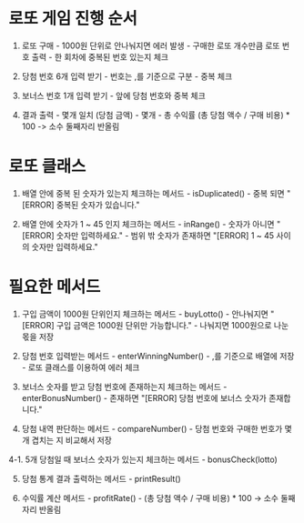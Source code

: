 # 로또 게임 진행 순서

  1. 로또 구매
    - 1000원 단위로 안나눠지면 에러 발생
    - 구매한 로또 개수만큼 로또 번호 출력
    - 한 회차에 중복된 번호 있는지 체크

  2. 당첨 번호 6개 입력 받기
    - 번호는 ,를 기준으로 구분
    - 중복 체크

  3. 보너스 번호 1개 입력 받기
    - 앞에 당첨 번호와 중복 체크

  4. 결과 출력
    - 몇개 일치 (당첨 금액) - 몇개
    - 총 수익률 (총 당첨 액수 / 구매 비용) * 100 -> 소수 둘째자리 반올림
  
# 로또 클래스

  1. 배열 안에 중복 된 숫자가 있는지 체크하는 메서드
    - isDuplicated()
    - 중복 되면 "[ERROR] 중복된 숫자가 있습니다."

  2. 배열 안에 숫자가 1 ~ 45 인지 체크하는 메서드
    - inRange()
    - 숫자가 아니면 "[ERROR] 숫자만 입력하세요."
    - 범위 밖 숫자가 존재하면 "[ERROR] 1 ~ 45 사이의 숫자만 입력하세요."


# 필요한 메서드

  1. 구입 금액이 1000원 단위인지 체크하는 메서드
    - buyLotto()
    - 안나눠지면 "[ERROR] 구입 금액은 1000원 단위만 가능합니다."
    - 나눠지면 1000원으로 나눈 몫을 저장

  2. 당첨 번호 입력받는 메서드
    - enterWinningNumber()
    - ,를 기준으로 배열에 저장
    - 로또 클래스를 이용하여 에러 체크

  3. 보너스 숫자를 받고 당첨 번호에 존재하는지 체크하는 메서드
    - enterBonusNumber()
    - 존재하면 "[ERROR] 당첨 번호에 보너스 숫자가 존재합니다."

  4. 당첨 내역 판단하는 메서드
    - compareNumber()
    - 당첨 번호와 구매한 번호가 몇 개 겹치는 지 비교해서 저장
  
  4-1. 5개 당첨일 때 보너스 숫자가 있는지 체크하는 메서드
    - bonusCheck(lotto)

  5. 당첨 통계 결과 출력하는 메서드
    - printResult()
    
  6. 수익률 계산 메서드
    - profitRate()
    - (총 당첨 액수 / 구매 비용) * 100 -> 소수 둘째자리 반올림